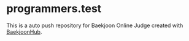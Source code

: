 # programmers.test
This is a auto push repository for Baekjoon Online Judge created with [BaekjoonHub](https://github.com/BaekjoonHub/BaekjoonHub).
